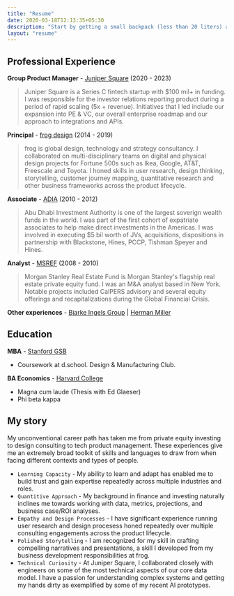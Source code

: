 ```yaml
---
title: "Resume"
date: 2020-03-18T12:13:35+05:30
description: "Start by getting a small backpack (less than 20 liters) and then just travel with what fits in that."
layout: "resume"
---
```


## Professional Experience

**Group Product Manager** - [Juniper Square](https://www.junipersquare.com/) (2020 - 2023)

> Juniper Square is a Series C fintech startup with $100 mil+ in funding. I was responsible for the investor relations reporting product during a period of rapid scaling (5x + revenue). Initiatives that I led include our expansion into PE & VC, our overall enterprise roadmap and our approach to integrations and APIs.
  
**Principal** - [frog design](https://www.frog.co/) (2014 - 2019)

> frog is global design, technology and strategy consultancy. I collaborated on multi-disciplinary teams on digital and physical design projects for Fortune 500s such as Ikea, Google, AT&T, Freescale and Toyota. I honed skills in user research, design thinking, storytelling, customer journey mapping, quantitative research and other business frameworks across the product lifecycle.

**Associate** - [ADIA](https://www.adia.ae/) (2010 - 2012)

> Abu Dhabi Investment Authority is one of the largest soverign wealth funds in the world. I was part of the first cohort of expatriate associates to help make direct investments in the Americas. I was involved in executing $5 bil worth of JVs, acquisitions, dispositions in partnership with Blackstone, Hines, PCCP, Tishman Speyer and Hines.

**Analyst** - [MSREF](https://www.morganstanley.com/im/en-us/individual-investor/about-us/investment-teams/real-assets/private-real-estate-investing-team.html) (2008 - 2010)

> Morgan Stanley Real Estate Fund is Morgan Stanley's flagship real estate private equity fund. I was an M&A analyst based in New York. Notable projects included CalPERS advisory and several equity offerings and recapitalizations during the Global Financial Crisis.

**Other experiences** - [Bjarke Ingels Group](https://big.dk/) | [Herman Miller](https://www.hermanmiller.com/solutions/future-of-work/) 

## Education

**MBA** - [Stanford GSB](https://www.gsb.stanford.edu/)

- Coursework at d.school. Design & Manufacturing Club. 

**BA Economics** - [Harvard College](https://college.harvard.edu/)

- Magna cum laude (Thesis with Ed Glaeser)
- Phi beta kappa

## My story
My unconventional career path has taken me from private equity investing to design consulting to tech product management. These experiences give me an extremely broad toolkit of skills and languages to draw from when facing different contexts and types of people.

- `Learning Capacity` - My ability to learn and adapt has enabled me to build trust and gain expertise repeatedly across multiple industries and roles.
- `Quantitive Approach` - My background in finance and investing naturally inclines me towards working with data, metrics, projections, and business case/ROI analyses. 
- `Empathy and Design Processes` - I have significant experience running user research and design procesess honed repeatedly over multiple consulting engagements across the product lifecycle.
- `Polished Storytelling` - I am recognized for my skill in crafting compelling narratives and presentations, a skill I developed from my business development responsibilities at frog.
- `Technical Curiosity` - At Juniper Square, I collaborated closely with engineers on some of the most technical aspects of our core data model. I have a passion for understanding complex systems and getting my hands dirty as exemplified by some of my recent AI prototypes.



